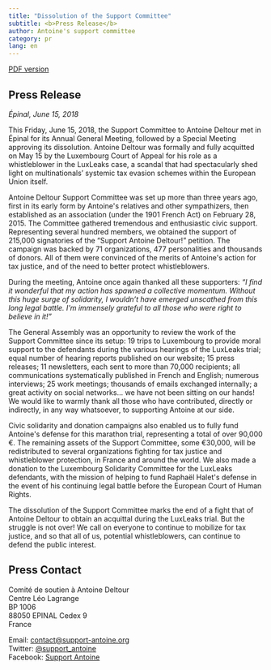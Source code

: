 ```yaml
---
title: "Dissolution of the Support Committee"
subtitle: <b>Press Release</b> 
author: Antoine's support committee
category: pr
lang: en
---
```


<a href="/docs/pr/2018-06-15-pr-EN-dissolution.pdf"><i class="fa fa-file-pdf-o"></i> <span>PDF version</span></a>

## Press Release

_Épinal, June 15, 2018_

This Friday, June 15, 2018, the Support Committee to Antoine Deltour met in Épinal for its Annual General Meeting, followed by a Special Meeting approving its dissolution. Antoine Deltour was formally and fully acquitted on May 15 by the Luxembourg Court of Appeal for his role as a whistleblower in the LuxLeaks case, a scandal that had spectacularly shed light on multinationals’ systemic tax evasion schemes within the European Union itself.

Antoine Deltour Support Committee was set up more than three years ago, first in its early form by Antoine's relatives and other sympathizers, then established as an association (under the 1901 French Act) on February 28, 2015. The Committee gathered tremendous and enthusiastic civic support. Representing several hundred members, we obtained the support of 215,000 signatories of the “Support Antoine Deltour!” petition. The campaign was backed by 71 organizations, 477 personalities and thousands of donors. All of them were convinced of the merits of Antoine's action for tax justice, and of the need to better protect whistleblowers.

During the meeting, Antoine once again thanked all these supporters: _“I find it wonderful that my action has spawned a collective momentum. Without this huge surge of solidarity, I wouldn’t have emerged unscathed from this long legal battle. I’m immensely grateful to all those who were right to believe in it!”_

The General Assembly was an opportunity to review the work of the Support Committee since its setup: 19 trips to Luxembourg to provide moral support to the defendants during the various hearings of the LuxLeaks trial; equal number of hearing reports published on our website; 15 press releases; 11 newsletters, each sent to more than 70,000 recipients; all communications systematically published in French and English; numerous interviews; 25 work meetings; thousands of emails exchanged internally; a great activity on social networks... we have not been sitting on our hands! We would like to warmly thank all those who have contributed, directly or indirectly, in any way whatsoever, to supporting Antoine at our side.

Civic solidarity and donation campaigns also enabled us to fully fund Antoine's defense for this marathon trial, representing a total of over 90,000 €. The remaining assets of the Support Committee, some €30,000, will be redistributed to several organizations fighting for tax justice and whistleblower protection, in France and around the world. We also made a donation to the Luxembourg Solidarity Committee for the LuxLeaks defendants, with the mission of helping to fund Raphaël Halet's defense in the event of his continuing legal battle before the European Court of Human Rights.

The dissolution of the Support Committee marks the end of a fight that of Antoine Deltour to obtain an acquittal during the LuxLeaks trial. But the struggle is not over! We call on everyone to continue to mobilize for tax justice, and so that all of us, potential whistleblowers, can continue to defend the public interest.

## Press Contact

Comité de soutien à Antoine Deltour  
Centre Léo Lagrange  
BP 1006  
88050 EPINAL Cedex 9  
France  

Email: [contact@support-antoine.org](mailto:contact@support-antoine.org)  
Twitter: [@support_antoine](https://twitter.com/support_antoine)  
Facebook: [Support Antoine](https://www.facebook.com/pages/Support-Antoine/388682861307176)
